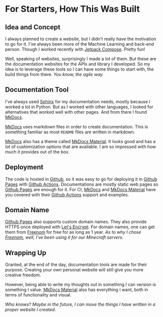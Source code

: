 # For Starters, How This Was Built

## Idea and Concept

I always planned to create a website, but I didn't really have the motivation
to go for it. I've always been more of the Machine Learning and back-end
person. Though I worked recently with [Jetpack Compose]. Pretty fun!

Well, speaking of websites, surprisingly I made a lot of them. But these are
the documentation websites for the APIs and library I developed. So my idea
is to leverage these tools so I can have some things to start with, the build
things from there. *You know, the agile way.*

## Documentation Tool

I've always used [Sphinx] for my documentation needs, mostly because I worked
a lot in Python. But as I worked with other languages, I looked for
alternatives that worked well with other pages. And from there I found
[MkDocs].

[MkDocs] uses markdown files in order to create documentation. This is
something familiar as most `README` files are written in markdown.

[MkDocs] also has a theme called [MkDocs Material]. It looks good and has a
lot of customization options that are available. I am so impressed with how
much it provides out of the box.


## Deployment

The code is hosted in [Github], so it was easy to go for deploying it in
[Github Pages] with [Github Actions]. Documentations are mostly static web
pages so [Github Pages] are enough for it. For CI, [MkDocs] and
[MkDocs Material] have you covered with their [Github Actions] support and
examples.


## Domain Name

[Github Pages] also supports custom domain names. They also provide HTTPS once
deployed with [Let's Encrypt]. For domain names, one can get them from
[Freenom] for free for as long as 1 year. *As to why I chose [Freenom], well,
I've been using it for our Minecraft servers.*

## Wrapping Up

Granted, at the end of the day, documentation tools are made for their
purpose. Creating your own personal website will still give you more creative
freedom.

However, being able to write my thoughts out in something I can version is
something I value. [MkDocs Material] also has everything I want, both in
terms of functionality and visual.

*Who knows? Maybe in the future, I can move the things I have written in a
proper website I created.*


[Jetpack Compose]: https://developer.android.com/jetpack/compose (Jetpack Compose)
[Sphinx]: https://www.sphinx-doc.org/en/master/
[MkDocs]: https://www.mkdocs.org/ (MkDocs)
[MkDocs Material]: https://squidfunk.github.io/mkdocs-material/ (MkDocs Material)
[Github]: https://github.com/baluyotraf (Github: baluyotraf)
[Github Actions]: https://github.com/features/actions (Github Actions)
[Github Pages]: https://pages.github.com/ (Github Pages)
[Freenom]: https://www.freenom.com/en/index.html (Freenom)
[Let's Encrypt]: https://letsencrypt.org/ (Let's Encrypt)